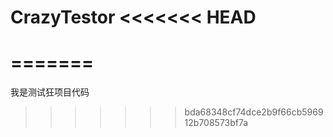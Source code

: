 CrazyTestor
<<<<<<< HEAD
===========
=======
===========

我是测试狂项目代码
>>>>>>> bda68348cf74dce2b9f66cb596912b708573bf7a
